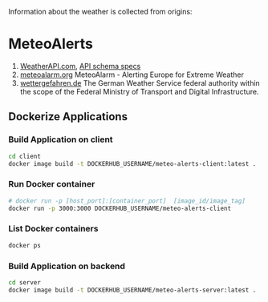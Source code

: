 Information about the weather is collected from origins: <br>

# MeteoAlerts

1. [WeatherAPI.com](https://rapidapi.com/weatherapi/api/weatherapi-com),
   [API schema specs](https://app.swaggerhub.com/apis-docs/WeatherAPI.com/WeatherAPI/1.0.2#/APIs/forecast-weather)
2. [meteoalarm.org](https://www.meteoalarm.org/) MeteoAlarm - Alerting Europe
   for Extreme Weather
3. [wettergefahren.de](https://www.wettergefahren.de/warnungen/warnsituation_landkreise.html?v=1)
   The German Weather Service federal authority within the scope of the Federal
   Ministry of Transport and Digital Infrastructure.

## Dockerize Applications

### Build Application on client

```sh
cd client
docker image build -t DOCKERHUB_USERNAME/meteo-alerts-client:latest .
```

### Run Docker container

```sh
# docker run -p [host_port]:[container_port]  [image_id/image_tag]
docker run -p 3000:3000 DOCKERHUB_USERNAME/meteo-alerts-client
```

### List Docker containers

```sh
docker ps
```

### Build Application on backend

```sh
cd server
docker image build -t DOCKERHUB_USERNAME/meteo-alerts-server:latest .
```
